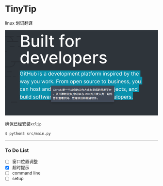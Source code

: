 # TinyTip

linux 划词翻译

![](screenshots/screenshot.png)

确保已经安装`xclip`

```shell
$ python3 src/main.py
```

---

### To Do List

- [ ] 窗口位置调整
- [X] 超时提示
- [ ] command line
- [ ] setup